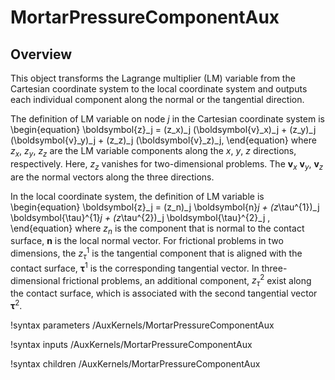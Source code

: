 # MortarPressureComponentAux

## Overview

This object transforms the Lagrange multiplier (LM) variable from the Cartesian coordinate system to the local coordinate system and outputs each individual component along the normal or the tangential direction.

The definition of LM variable on node $j$ in the Cartesian coordinate system is
\begin{equation}
\boldsymbol{z}_j = (z_x)_j (\boldsymbol{v}_x)_j + (z_y)_j (\boldsymbol{v}_y)_j + (z_z)_j (\boldsymbol{v}_z)_j,
\end{equation}
where $z_x$, $z_y$, $z_z$ are the LM variable components along the $x$, $y$, $z$ directions, respectively. Here, $z_z$ vanishes for two-dimensional problems. The $\boldsymbol{v}_x$ $\boldsymbol{v}_y$, $\boldsymbol{v}_z$ are the normal vectors along the three directions.

In the local coordinate system, the definition of LM variable is
\begin{equation}
\boldsymbol{z}_j = (z_n)_j \boldsymbol{n}_j + (z_\tau^{1})_j \boldsymbol{\tau}^{1}_j + (z_\tau^{2})_j \boldsymbol{\tau}^{2}_j ,
\end{equation}
where $z_n$ is the component that is normal to the contact surface,  $\boldsymbol{n}$ is the local normal vector. For frictional problems in two dimensions, the $z_\tau^{1}$ is the tangential component that is aligned with the contact surface, $\boldsymbol{\tau}^{1}$ is the corresponding tangential vector. In three-dimensional frictional problems, an additional component, $z_\tau^{2}$ exist along the contact surface, which is associated with the second tangential vector $\boldsymbol{\tau}^{2}$.


!syntax parameters /AuxKernels/MortarPressureComponentAux

!syntax inputs /AuxKernels/MortarPressureComponentAux

!syntax children /AuxKernels/MortarPressureComponentAux
